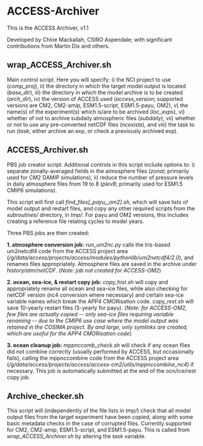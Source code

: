 # ACCESS-Archiver

This is the ACCESS Archiver, v1.1

Developed by Chloe Mackallah, CSIRO Aspendale; 
with significant contributions from Martin Dix and others.

## wrap_ACCESS_Archiver.sh

Main control script. Here you will specify:
i) the NCI project to use (*comp_proj*), 
ii) the directory in which the target model output is located (*base_dir*), 
iii) the directory in which the model archive is to be created (*arch_dir*), 
iv) the version of ACCESS used (*access_version*; supported versions are CM2, CM2-amip, ESM1.5-script, ESM1.5-payu, OM2), 
v) the name(s) of the experiment(s) which is/are to be archived (*loc_exps*),
vi) whether of not to archive subdaily atmospheric files (*subdaily*),
vii) whether or not to use any pre-converted netCDF files (*ncexists*), and
viii) the task to run (*task*; either archive an exp, or check a previously archived exp). 

## ACCESS_Archiver.sh

PBS job creator script. 
Additional controls in this script include options to: 
i) separate zonally-averaged fields in the atmosphere files (*zonal*; primarily used for CM2 DAMIP simulations), 
ii) reduce the number of pressure levels in daily atmosphere files from 19 to 8 (*plev8*; primarily used for ESM1.5 CMIP6 simulations).

This script will first call *find_files[\_payu,\_om2].sh*, 
which will save lists of model output and restart files, 
and copy any other required scripts from the *subroutines/* directory, in *tmp/*. 
For payu and OM2 versions, this includes creating a reference file relating cycles to model years.

Three PBS jobs are then created:

**1. atmosphere conversion job:** *run_um2nc.py* calls the Iris-based um2netcdf4 code 
from the ACCESS project area (*/g/data/access/projects/access/modules/pythonlib/um2netcdf4/2.0*), 
and renames files appropriately. Atmosphere files are saved in the archive under *history/atm/netCDF*. 
(*Note: job not created for ACCESS-OM2*)

**2. ocean, sea-ice, & restart copy job:** *copy_hist.sh* will copy and appropriately rename 
all ocean and sea-ice files, while also checking for netCDF version (nc4 conversion where necessary) 
and certain sea-ice variable names which break the APP4 CMORisation code. *copy_rest.sh* will save 10-yearly 
restart files (5-yearly for payu). (*Note: for ACCESS-OM2, few files are actually copied -- only sea-ice files 
requiring variable renaming -- due to the CMIP6 use case where the model output was retained in the COSIMA project. 
By and large, only symlinks are created, which are useful for the APP4 CMORisation code*)

**3. ocean cleanup job:** *mppnccomb_check.sh* will check if any ocean files did not combine correctly 
(usually performed by ACCESS, but occasionally fails), calling the mppnccombine code from the ACCESS project area 
(*/g/data/access/projects/access/access-cm2/utils/mppnccombine_nc4*) if necessary. 
This job is automatically submitted at the end of the ocn/ice/rest copy job.

## Archive_checker.sh

This script will (independently of the file lists in *tmp/*) check that all model output files from the 
target experiment have been copied, along with some basic metadata checks in the case of corrupted files. 
Currently supported for CM2, CM2-amip, ESM1.5-script, and ESM1.5-payu.
This is called from *wrap_ACCESS_Archiver.sh* by altering the *task* variable.


